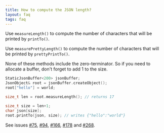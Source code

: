 ```yaml
---
title: How to compute the JSON length?
layout: faq
tags: faq
---
```


Use `measureLength()` to compute the number of characters that will be printed by `printTo()`.

Use `measurePrettyLength()` to compute the number of characters that will be printed by `prettyPrintTo()`.

None of these methods include the zero-terminator.
So if you need to allocate a buffer, don't forget to add 1 to the size.

```c++
StaticJsonBuffer<200> jsonBuffer;
JsonObject& root = jsonBuffer.createObject();
root["hello"] = world;

size_t len = root.measureLength(); // returns 17

size_t size = len+1;
char json[size];
root.printTo(json, size); // writes {"hello":"world"}
```

See issues [#75](https://github.com/bblanchon/ArduinoJson/issues/75), [#94](https://github.com/bblanchon/ArduinoJson/issues/94), [#166](https://github.com/bblanchon/ArduinoJson/issues/166), [#178](https://github.com/bblanchon/ArduinoJson/issues/178) and [#268](https://github.com/bblanchon/ArduinoJson/issues/268).
